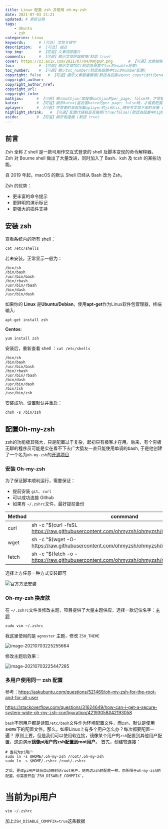 ```yaml
---
title: Linux 配置 zsh 并使用 oh-my-zsh
date: 2021-07-03 21:21
updated: # 更新日期
tags:
    - Ubuntu
    - zsh
categories: Linux
keywords:      # [可选] 文章关键字
description:   #  [可选] 描述 
top_img:       # 【可選】文章頂部圖片
comments:      # 【可選】顯示文章評論模塊(默認 true)
cover: https://z3.ax1x.com/2021/07/04/RWjpUP.png       # 【可選】文章縮略圖(如果沒有設置top_img,文章頁頂部將顯示縮略圖，可設為false/圖片地址/留空)
toc:           # 【可選】顯示文章TOC(默認為設置中toc的enable配置)
toc_number:    # 【可選】顯示toc_number(默認為設置中toc的number配置)
copyright: false   # 【可選】顯示文章版權模塊(默認為設置中post_copyright的enable配置)
copyright_author:
copyright_author_href:
copyright_url:
copyright_info:
mathjax:      # 【可選】顯示mathjax(當設置mathjax的per_page: false時，才需要配置，默認 false)
katex:        # 【可選】顯示katex(當設置katex的per_page: false時，才需要配置，默認 false)
aplayer:      # 【可選】在需要的頁面加載aplayer的js和css,請參考文章下面的音樂 配置
highlight_shrink:   # 【可選】配置代碼框是否展開(true/false)(默認為設置中highlight_shrink的配置)
aside:        # 【可選】顯示側邊欄 (默認 true)
---
```


## 前言

Zsh 全称 Z shell 是一款可用作交互式登录的 shell 及脚本变现的命令解释器。Zsh 对 Bourne shell 做出了大量改进，同时加入了 Bash、ksh 及 tcsh 的某些功能。

自 2019 年起，macOS 的默认 Shell 已经从 Bash 改为 Zsh。

Zsh 的优势：

* 更丰富的命令提示
* 更鲜明的演示标记
* 更强大的插件支持

## 安装 zsh

查看系统内的所有 shell：

```shell
cat /etc/shells
```

若未安装，正常显示一般为：

```shell
/bin/sh
/bin/bash
/usr/bin/bash
/bin/rbash
/usr/bin/rbash
/bin/dash
/usr/bin/dash
```

如果你的 **Linux** 是**Ubuntu/Debian**，使用**apt-get**作为Linux软件包管理器，终端输入:

```shell
apt-get install zsh
```

**Centos**:

```shell
yum install zsh
```

安装后，重新查看 shell ：`cat /etc/shells` 

```shell
/bin/sh
/bin/bash
/usr/bin/bash
/bin/rbash
/usr/bin/rbash
/bin/dash
/usr/bin/dash
/bin/zsh
/usr/bin/zsh
```

安装成功，设置默认并重启：

```shell
chsh -s /bin/zsh
```

## 配置Oh-my-zsh

zsh的功能极其强大，只是配置过于复杂，起初只有极客才在用。后来，有个穷极无聊的程序员可能是实在看不下去广大猿友一直只能使用单调的bash, 于是他创建了一个名为`oh-my-zsh`的[开源项目](https://github.com/ohmyzsh/ohmyzsh?source=c)

### 安装 Oh-my-zsh

为了保证脚本顺利运行，需要保证：

* 提前安装 `git`、`curl`
* 可以成功连接 Github
* 如果有 `~/.zshrc`文件，最好提前备份

| Method | conmmand                                                     |
| ------ | ------------------------------------------------------------ |
| curl   | sh -c "$(curl -fsSL https://raw.githubusercontent.com/ohmyzsh/ohmyzsh/master/tools/install.sh)" |
| wget   | sh -c "$(wget -O- https://raw.githubusercontent.com/ohmyzsh/ohmyzsh/master/tools/install.sh)" |
| fetch  | sh -c "$(fetch -o - https://raw.githubusercontent.com/ohmyzsh/ohmyzsh/master/tools/install.sh)" |

选择上方任意一种方式安装即可

![官方方法安装](https://gitee.com/nanjingblue/typora-table/raw/master/installOhMyZshOfficial.png)

### Oh-my-zsh 换皮肤

在 `~/.zshrc`文件类修改主题，项目提供了大量主题供应，选择一款记住名字：[主题](https://github.com/ohmyzsh/ohmyzsh?source=c)

```shell
sudo vim ~/.zshrc
```

我这里使用的是 `agnoster` 主题，修改 `ZSH_THEME`

![image-20210703225255664](https://gitee.com/nanjingblue/typora-table/raw/master/image-20210703225255664.png)

修改主题后效果：

![image-20210703225447285](https://gitee.com/nanjingblue/typora-table/raw/master/image-20210703225447285.png)

### 多用户使用同一 zsh 配置

参考：https://askubuntu.com/questions/521469/oh-my-zsh-for-the-root-and-for-all-user

https://stackoverflow.com/questions/31624649/how-can-i-get-a-secure-system-wide-oh-my-zsh-configuration/42193058#42193058

`bash`不同用户都是读取`/etc/bash`文件作为环境配置文件，而`zsh`，默认是使用`$HOME`下的配置文件。那么，如果Linux上有多个用户怎么办？每次都要配置一遍？
原则上要，但是我们可以使用软连接，镜像某个用户的`zsh`配置到其他用户配置，这边演示**镜像pi用户的zsh配置到root用户**。
首先，创建软连接：

```
# 当前为pi用户
sudo ln -s $HOME/.oh-my-zsh /root/.oh-my-zsh
sudo ln -s $HOME/.zshrc /root/.zshrc

之后，更改pi用户就会自动映射给root用户，使两边zsh的配置一样。而所限于oh-my-zsh的配置，你需要开启`ZSH_DISABLE_COMPFIX`。

```
# 当前为pi用户
```shell
vim ~/.zshrc
```

加上`ZSH_DISABLE_COMPFIX=true`这条数据